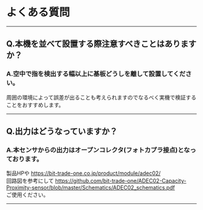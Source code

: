 # よくある質問

----

## Q.本機を並べて設置する際注意すべきことはありますか？

### A.空中で指を検出する幅以上に基板どうしを離して設置してください。
周囲の環境によって誤差が出ることも考えられますのでなるべく実機で検証することをおすすめします。

----

## Q.出力はどうなっていますか？

### A.本センサからの出力はオープンコレクタ(フォトカプラ接点)となっております。
製品HPや
https://bit-trade-one.co.jp/product/module/adec02/  
回路図を参考にして
https://github.com/bit-trade-one/ADEC02-Capacity-Proximity-sensor/blob/master/Schematics/ADEC02_schematics.pdf  
ご使用ください。

----
